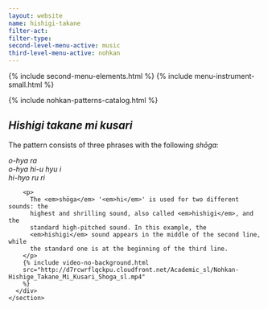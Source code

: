 ```yaml
---
layout: website
name: hishigi-takane
filter-act:
filter-type:
second-level-menu-active: music
third-level-menu-active: nohkan
---
```


{% include second-menu-elements.html %} {% include menu-instrument-small.html %}

<main class="page-content">
  <div class="wrapper sidebar-contents">
    <aside class="sidebar-contents__table">
      {% include nohkan-patterns-catalog.html %}
    </aside>
    <section class="sidebar-contents__section">
      <div class="text-container">
        <h2><em>Hishigi takane mi kusari</em></h2>
        <p>
          The pattern consists of three phrases with the following
          <em>shōga</em>:
        </p>
        <p>
          <em
            >o-hya ra<br />
            o-hya hi-u hyu i<br />
            hi-hyo ru ri
          </em>
        </p>

        <p>
          The <em>shōga</em> '<em>hi</em>' is used for two different sounds: the
          highest and shrilling sound, also called <em>hishigi</em>, and the
          standard high-pitched sound. In this example, the
          <em>hishigi</em> sound appears in the middle of the second line, while
          the standard one is at the beginning of the third line.
        </p>
        {% include video-no-background.html
        src="http://d7rcwrflqckpu.cloudfront.net/Academic_sl/Nohkan-Hishige_Takane_Mi_Kusari_Shoga_sl.mp4"
        %}
      </div>
    </section>
  </div>
</main>
